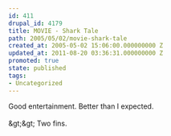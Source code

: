 ```yaml
---
id: 411
drupal_id: 4179
title: MOVIE - Shark Tale
path: 2005/05/02/movie-shark-tale
created_at: 2005-05-02 15:06:00.000000000 Z
updated_at: 2011-08-20 03:36:31.000000000 Z
promoted: true
state: published
tags:
- Uncategorized
---
```

Good entertainment. Better than I expected.<br /><br />&amp;gt;&amp;gt; Two fins.
